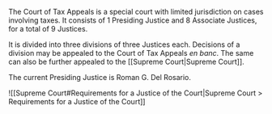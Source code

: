 
The Court of Tax Appeals is a special court with limited jurisdiction on cases involving taxes. It consists of 1 Presiding Justice and 8 Associate Justices, for a total of 9 Justices.

It is divided into three divisions of three Justices each. Decisions of a division may be appealed to the Court of Tax Appeals *en banc*. The same can also be further appealed to the [[Supreme Court|Supreme Court]].

The current Presiding Justice is Roman G. Del Rosario.

![[Supreme Court#Requirements for a Justice of the Court|Supreme Court > Requirements for a Justice of the Court]]
